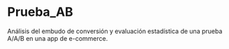 # Prueba_AB
Análisis del embudo de conversión y evaluación estadística de una prueba A/A/B en una app de e-commerce.
